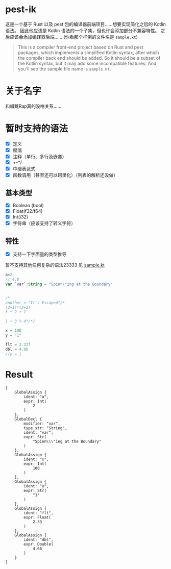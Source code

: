 # pest-ik

这是一个基于 Rust 以及 pest 包的编译器前端项目……想要实现简化之后的 Kotlin 语法。
因此他应该是 Kotlin 语法的一个子集，但也许会添加部分不兼容特性。
之后应该会添加编译器后端……
(你看那个样例的文件名是 `sample.kt`)

> This is a compiler front-end project based on Rust and pest packages, which implements a simplified Kotlin syntax, 
> after which the compiler back end should be added.
> So it should be a subset of the Kotlin syntax, but it may add some incompatible features.
> And you'll see the sample file name is `sample.kt`.

# 关于名字
和唱跳Rap真的没啥关系……
  
# 暂时支持的语法
- [x] 定义
- [x] 赋值
- [x] 注释（单行、多行及嵌套）
- [x] +-*/
- [x] 中缀表达式
- [x] 函数调用（甚至还可以珂里化）（列表的解析还没做）

## 基本类型
- [x] Boolean (bool)
- [x] Float(f32/f64)
- [x] Int(i32)
- [x] 字符串（应该支持了转义字符）

## 特性
- [x] 支持一下字面量的类型推导

暂不支持其他任何复杂的语法23333
见 [sample.kt](sample.kt)

```kotlin
a=2
// 4.8
var `var`:String = "Spinn\"ing at the Boundary"


/*
another = "It's Escaped"/*
(2+1)*(2+2)
3 * 2 + 1

1 + 3 % 4*/*/

x = 100
y = "1"

flt = 2.33f
dbl = 4.66
//y = 1
```

# Result

```
[
    GlobalAssign {
        ident: "a",
        expr: Int(
            2
        )
    },
    GlobalDecl {
        modifier: "var",
        type_str: "String",
        ident: "var",
        expr: Str(
            "Spinn\\\"ing at the Boundary"
        )
    },
    GlobalAssign {
        ident: "x",
        expr: Int(
            100
        )
    },
    GlobalAssign {
        ident: "y",
        expr: Str(
            "1"
        )
    },
    GlobalAssign {
        ident: "flt",
        expr: Float(
            2.33
        )
    },
    GlobalAssign {
        ident: "dbl",
        expr: Double(
            4.66
        )
    }
]
```
